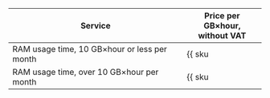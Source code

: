 | Service | Price per GB×hour, <br>without VAT |
---- | ----
| RAM usage time, 10 GB×hour or less per month | {{ sku|USD|serverless.containers.compute.memory|string }} |
| RAM usage time, over 10 GB×hour per month | {{ sku|USD|serverless.containers.compute.memory|pricingRate.10|string }} |